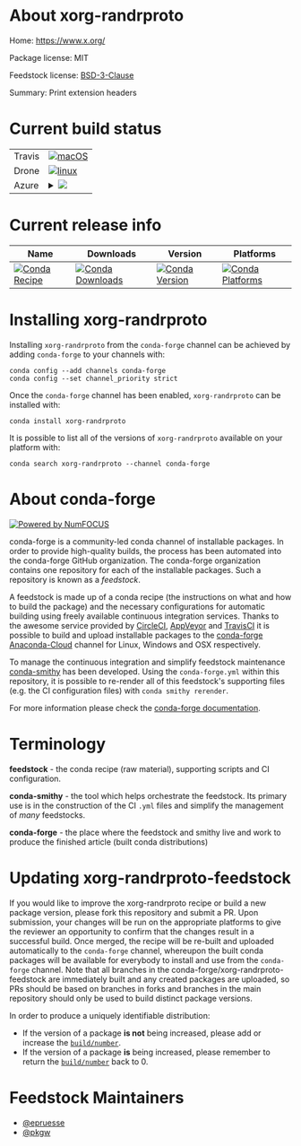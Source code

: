 About xorg-randrproto
=====================

Home: https://www.x.org/

Package license: MIT

Feedstock license: [BSD-3-Clause](https://github.com/conda-forge/xorg-randrproto-feedstock/blob/master/LICENSE.txt)

Summary: Print extension headers

Current build status
====================


<table><tr>
    <td>Travis</td>
    <td>
      <a href="https://travis-ci.com/conda-forge/xorg-randrproto-feedstock">
        <img alt="macOS" src="https://img.shields.io/travis/com/conda-forge/xorg-randrproto-feedstock/master.svg?label=macOS">
      </a>
    </td>
  </tr><tr>
    <td>Drone</td>
    <td>
      <a href="https://cloud.drone.io/conda-forge/xorg-randrproto-feedstock">
        <img alt="linux" src="https://img.shields.io/drone/build/conda-forge/xorg-randrproto-feedstock/master.svg?label=Linux">
      </a>
    </td>
  </tr>
    
  <tr>
    <td>Azure</td>
    <td>
      <details>
        <summary>
          <a href="https://dev.azure.com/conda-forge/feedstock-builds/_build/latest?definitionId=2201&branchName=master">
            <img src="https://dev.azure.com/conda-forge/feedstock-builds/_apis/build/status/xorg-randrproto-feedstock?branchName=master">
          </a>
        </summary>
        <table>
          <thead><tr><th>Variant</th><th>Status</th></tr></thead>
          <tbody><tr>
              <td>linux_64</td>
              <td>
                <a href="https://dev.azure.com/conda-forge/feedstock-builds/_build/latest?definitionId=2201&branchName=master">
                  <img src="https://dev.azure.com/conda-forge/feedstock-builds/_apis/build/status/xorg-randrproto-feedstock?branchName=master&jobName=linux&configuration=linux_64_" alt="variant">
                </a>
              </td>
            </tr><tr>
              <td>linux_aarch64</td>
              <td>
                <a href="https://dev.azure.com/conda-forge/feedstock-builds/_build/latest?definitionId=2201&branchName=master">
                  <img src="https://dev.azure.com/conda-forge/feedstock-builds/_apis/build/status/xorg-randrproto-feedstock?branchName=master&jobName=linux&configuration=linux_aarch64_" alt="variant">
                </a>
              </td>
            </tr><tr>
              <td>linux_ppc64le</td>
              <td>
                <a href="https://dev.azure.com/conda-forge/feedstock-builds/_build/latest?definitionId=2201&branchName=master">
                  <img src="https://dev.azure.com/conda-forge/feedstock-builds/_apis/build/status/xorg-randrproto-feedstock?branchName=master&jobName=linux&configuration=linux_ppc64le_" alt="variant">
                </a>
              </td>
            </tr><tr>
              <td>osx_64</td>
              <td>
                <a href="https://dev.azure.com/conda-forge/feedstock-builds/_build/latest?definitionId=2201&branchName=master">
                  <img src="https://dev.azure.com/conda-forge/feedstock-builds/_apis/build/status/xorg-randrproto-feedstock?branchName=master&jobName=osx&configuration=osx_64_" alt="variant">
                </a>
              </td>
            </tr><tr>
              <td>osx_arm64</td>
              <td>
                <a href="https://dev.azure.com/conda-forge/feedstock-builds/_build/latest?definitionId=2201&branchName=master">
                  <img src="https://dev.azure.com/conda-forge/feedstock-builds/_apis/build/status/xorg-randrproto-feedstock?branchName=master&jobName=osx&configuration=osx_arm64_" alt="variant">
                </a>
              </td>
            </tr><tr>
              <td>win_64</td>
              <td>
                <a href="https://dev.azure.com/conda-forge/feedstock-builds/_build/latest?definitionId=2201&branchName=master">
                  <img src="https://dev.azure.com/conda-forge/feedstock-builds/_apis/build/status/xorg-randrproto-feedstock?branchName=master&jobName=win&configuration=win_64_" alt="variant">
                </a>
              </td>
            </tr>
          </tbody>
        </table>
      </details>
    </td>
  </tr>
</table>

Current release info
====================

| Name | Downloads | Version | Platforms |
| --- | --- | --- | --- |
| [![Conda Recipe](https://img.shields.io/badge/recipe-xorg--randrproto-green.svg)](https://anaconda.org/conda-forge/xorg-randrproto) | [![Conda Downloads](https://img.shields.io/conda/dn/conda-forge/xorg-randrproto.svg)](https://anaconda.org/conda-forge/xorg-randrproto) | [![Conda Version](https://img.shields.io/conda/vn/conda-forge/xorg-randrproto.svg)](https://anaconda.org/conda-forge/xorg-randrproto) | [![Conda Platforms](https://img.shields.io/conda/pn/conda-forge/xorg-randrproto.svg)](https://anaconda.org/conda-forge/xorg-randrproto) |

Installing xorg-randrproto
==========================

Installing `xorg-randrproto` from the `conda-forge` channel can be achieved by adding `conda-forge` to your channels with:

```
conda config --add channels conda-forge
conda config --set channel_priority strict
```

Once the `conda-forge` channel has been enabled, `xorg-randrproto` can be installed with:

```
conda install xorg-randrproto
```

It is possible to list all of the versions of `xorg-randrproto` available on your platform with:

```
conda search xorg-randrproto --channel conda-forge
```


About conda-forge
=================

[![Powered by NumFOCUS](https://img.shields.io/badge/powered%20by-NumFOCUS-orange.svg?style=flat&colorA=E1523D&colorB=007D8A)](http://numfocus.org)

conda-forge is a community-led conda channel of installable packages.
In order to provide high-quality builds, the process has been automated into the
conda-forge GitHub organization. The conda-forge organization contains one repository
for each of the installable packages. Such a repository is known as a *feedstock*.

A feedstock is made up of a conda recipe (the instructions on what and how to build
the package) and the necessary configurations for automatic building using freely
available continuous integration services. Thanks to the awesome service provided by
[CircleCI](https://circleci.com/), [AppVeyor](https://www.appveyor.com/)
and [TravisCI](https://travis-ci.com/) it is possible to build and upload installable
packages to the [conda-forge](https://anaconda.org/conda-forge)
[Anaconda-Cloud](https://anaconda.org/) channel for Linux, Windows and OSX respectively.

To manage the continuous integration and simplify feedstock maintenance
[conda-smithy](https://github.com/conda-forge/conda-smithy) has been developed.
Using the ``conda-forge.yml`` within this repository, it is possible to re-render all of
this feedstock's supporting files (e.g. the CI configuration files) with ``conda smithy rerender``.

For more information please check the [conda-forge documentation](https://conda-forge.org/docs/).

Terminology
===========

**feedstock** - the conda recipe (raw material), supporting scripts and CI configuration.

**conda-smithy** - the tool which helps orchestrate the feedstock.
                   Its primary use is in the construction of the CI ``.yml`` files
                   and simplify the management of *many* feedstocks.

**conda-forge** - the place where the feedstock and smithy live and work to
                  produce the finished article (built conda distributions)


Updating xorg-randrproto-feedstock
==================================

If you would like to improve the xorg-randrproto recipe or build a new
package version, please fork this repository and submit a PR. Upon submission,
your changes will be run on the appropriate platforms to give the reviewer an
opportunity to confirm that the changes result in a successful build. Once
merged, the recipe will be re-built and uploaded automatically to the
`conda-forge` channel, whereupon the built conda packages will be available for
everybody to install and use from the `conda-forge` channel.
Note that all branches in the conda-forge/xorg-randrproto-feedstock are
immediately built and any created packages are uploaded, so PRs should be based
on branches in forks and branches in the main repository should only be used to
build distinct package versions.

In order to produce a uniquely identifiable distribution:
 * If the version of a package **is not** being increased, please add or increase
   the [``build/number``](https://docs.conda.io/projects/conda-build/en/latest/resources/define-metadata.html#build-number-and-string).
 * If the version of a package **is** being increased, please remember to return
   the [``build/number``](https://docs.conda.io/projects/conda-build/en/latest/resources/define-metadata.html#build-number-and-string)
   back to 0.

Feedstock Maintainers
=====================

* [@epruesse](https://github.com/epruesse/)
* [@pkgw](https://github.com/pkgw/)

